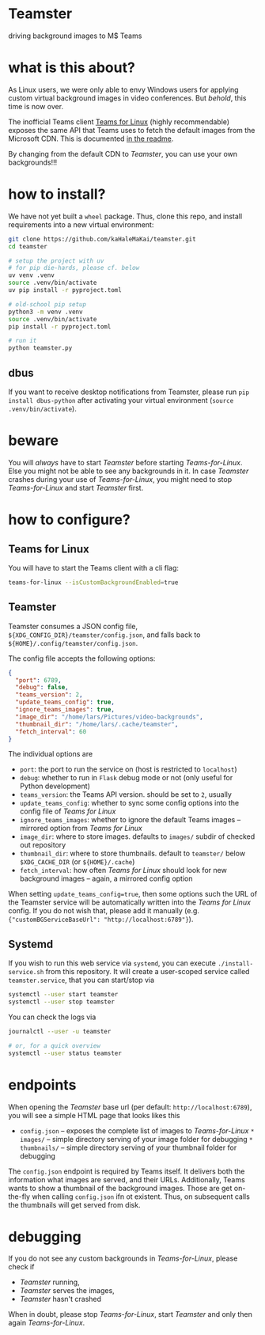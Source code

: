 # Teamster

driving background images to M$ Teams

# what is this about?

As Linux users, we were only able to envy Windows users for applying custom virtual background images
in video conferences. But _behold_, this time is now over.

The inofficial Teams client [Teams for Linux](https://github.com/IsmaelMartinez/teams-for-linux) (highly recommendable) exposes the same API that
Teams uses to fetch the default images from the Microsoft CDN. This is documented [in the readme](https://github.com/IsmaelMartinez/teams-for-linux/blob/develop/app/config/README.md#custom-backgrounds).

By changing from the default CDN to _Teamster_, you can use your own backgrounds!!!

# how to install?

We have not yet built a `wheel` package. Thus, clone this repo, and install requirements
into a new virtual environment:

```bash
git clone https://github.com/kaHaleMaKai/teamster.git
cd teamster

# setup the project with uv
# for pip die-hards, please cf. below
uv venv .venv
source .venv/bin/activate
uv pip install -r pyproject.toml

# old-school pip setup
python3 -m venv .venv
source .venv/bin/activate
pip install -r pyproject.toml

# run it
python teamster.py
```

## dbus

If you want to receive desktop notifications from Teamster, please run `pip install dbus-python` after
activating your virtual environment (`source .venv/bin/activate`).

# beware

You will _always_ have to start _Teamster_ before starting _Teams-for-Linux_. Else you might not be able to
see any backgrounds in it. In case _Teamster_ crashes during your use of _Teams-for-Linux_, you might need to stop _Teams-for-Linux_ and start _Teamster_ first.

# how to configure?

## Teams for Linux

You will have to start the Teams client with a cli flag:

```bash
teams-for-linux --isCustomBackgroundEnabled=true
```

## Teamster

Teamster consumes a JSON config file, `${XDG_CONFIG_DIR}/teamster/config.json`, and falls back to `${HOME}/.config/teamster/config.json`.

The config file accepts the following options:

```json
{
  "port": 6789,
  "debug": false,
  "teams_version": 2,
  "update_teams_config": true,
  "ignore_teams_images": true,
  "image_dir": "/home/lars/Pictures/video-backgrounds",
  "thumbnail_dir": "/home/lars/.cache/teamster",
  "fetch_interval": 60
}
```

The individual options are

* `port`: the port to run the service on (host is restricted to `localhost`)
* `debug`: whether to run in `Flask` debug mode or not (only useful for Python development)
* `teams_version`: the Teams API version. should be set to `2`, usually
* `update_teams_config`: whether to sync some config options into the config file of _Teams for Linux_
* `ignore_teams_images`: whether to ignore the default Teams images – mirrored option from _Teams for Linux_
* `image_dir`: where to store images. defaults to `images/` subdir of checked out repository
* `thumbnail_dir`: where to store thumbnails. default to `teamster/` below `$XDG_CACHE_DIR` (or `${HOME}/.cache`)
* `fetch_interval`: how often _Teams for Linux_ should look for new background images – again, a mirrored config option

When setting `update_teams_config=true`, then some options such the URL of the Teamster service will be automatically
written into the _Teams for Linux_ config. If you do not wish that, please add it manually (e.g.
`{"customBGServiceBaseUrl": "http://localhost:6789"}`).

## Systemd

If you wish to run this web service via `systemd`, you can execute `./install-service.sh` from this repository. It will
create a user-scoped service called `teamster.service`, that you can start/stop via

```bash
systemctl --user start teamster
systemctl --user stop teamster
```

You can check the logs via

```bash
journalctl --user -u teamster

# or, for a quick overview
systemctl --user status teamster
```

# endpoints

When opening the _Teamster_ base url (per default: `http://localhost:6789`), you will see
a simple HTML page that looks likes this

* `config.json` – exposes the complete list of images to _Teams-for-Linux_
`* images/` – simple directory serving of your image folder for debugging
`* thumbnails/` – simple directory serving of your thumbnail folder for debugging

The `config.json` endpoint is required by Teams itself. It delivers both the information what
images are served, and their URLs. Additionally, Teams wants to show a thumbnail of the background
images. Those are get on-the-fly when calling `config.json` ifn ot existent. Thus, on subsequent calls
the thumbnails will get served from disk.

# debugging

If you do not see any custom backgrounds in _Teams-for-Linux_, please check if

* _Teamster_ running,
* _Teamster_ serves the images,
* _Teamster_ hasn't crashed

When in doubt, please stop _Teams-for-Linux_, start _Teamster_ and only then again
_Teams-for-Linux_.
